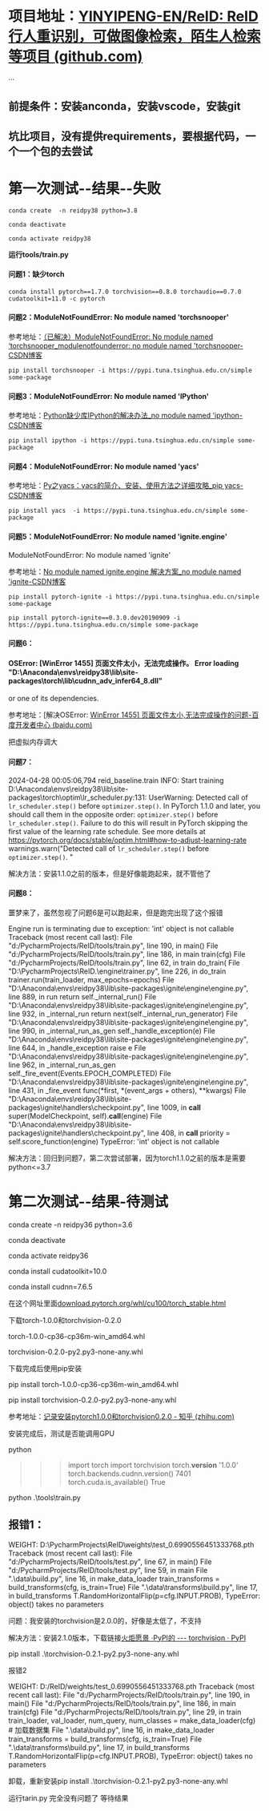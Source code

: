 # 项目地址：[YINYIPENG-EN/ReID: ReID行人重识别，可做图像检索，陌生人检索等项目 (github.com)](https://github.com/YINYIPENG-EN/ReID)

···



## 前提条件：安装anconda，安装vscode，安装git



## 坑比项目，没有提供requirements，要根据代码，一个一个包的去尝试



# 第一次测试--结果--失败



```
conda create  -n reidpy38 python=3.8

conda deactivate

conda activate reidpy38
```

__运行tools/train.py__

#### 问题1：缺少torch

```
conda install pytorch==1.7.0 torchvision==0.8.0 torchaudio==0.7.0 cudatoolkit=11.0 -c pytorch
```

#### 问题2：ModuleNotFoundError: No module named 'torchsnooper'

参考地址：[（已解决）ModuleNotFoundError: No module named ‘torchsnooper_modulenotfounderror: no module named 'torchsnooper-CSDN博客](https://blog.csdn.net/BetrayFree/article/details/132487988)

```
pip install torchsnooper -i https://pypi.tuna.tsinghua.edu.cn/simple some-package
```



#### 问题3：ModuleNotFoundError: No module named 'IPython'

参考地址：[Python缺少库IPython的解决办法_no module named 'ipython-CSDN博客](https://blog.csdn.net/m0_56401749/article/details/130908527)

```
pip install ipython -i https://pypi.tuna.tsinghua.edu.cn/simple some-package
```



#### 问题4：ModuleNotFoundError: No module named 'yacs'

参考地址：[Py之yacs：yacs的简介、安装、使用方法之详细攻略_pip yacs-CSDN博客](https://blog.csdn.net/qq_41185868/article/details/103881451)

```
pip install yacs  -i https://pypi.tuna.tsinghua.edu.cn/simple some-package
```



#### 问题5：ModuleNotFoundError: No module named 'ignite.engine'

ModuleNotFoundError: No module named 'ignite'

参考地址：[No module named ignite.engine 解决方案_no module named 'ignite-CSDN博客](https://blog.csdn.net/weixin_44273380/article/details/109272186)

```
pip install pytorch-ignite -i https://pypi.tuna.tsinghua.edu.cn/simple some-package
```

```
pip install pytorch-ignite==0.3.0.dev20190909 -i https://pypi.tuna.tsinghua.edu.cn/simple some-package
```



#### 问题6：

#### OSError: [WinError 1455] 页面文件太小，无法完成操作。 Error loading "D:\Anaconda\envs\reidpy38\lib\site-packages\torch\lib\cudnn_adv_infer64_8.dll" 
or one of its dependencies.

参考地址：[解决OSError: [WinError 1455\] 页面文件太小,无法完成操作的问题-百度开发者中心 (baidu.com)](https://developer.baidu.com/article/details/3269672)

把虚拟内存调大





#### 问题7：

2024-04-28 00:05:06,794 reid_baseline.train INFO: Start training
D:\Anaconda\envs\reidpy38\lib\site-packages\torch\optim\lr_scheduler.py:131: UserWarning: Detected call of `lr_scheduler.step()` before `optimizer.step()`. In PyTorch 1.1.0 and later, you should call them in the opposite order: `optimizer.step()` before `lr_scheduler.step()`.  Failure to do this will result in PyTorch skipping the first value of the learning rate schedule. See more details at https://pytorch.org/docs/stable/optim.html#how-to-adjust-learning-rate
  warnings.warn("Detected call of `lr_scheduler.step()` before `optimizer.step()`. "

解决方法：安装1.1.0之前的版本，但是好像能跑起来，就不管他了



#### 问题8：

噩梦来了，虽然忽视了问题6是可以跑起来，但是跑完出现了这个报错

Engine run is terminating due to exception: 'int' object is not callable Traceback (most recent call last):  File "d:/PycharmProjects/ReID/tools/train.py", line 190, in <module>    main()  File "d:/PycharmProjects/ReID/tools/train.py", line 186, in main    train(cfg)  File "d:/PycharmProjects/ReID/tools/train.py", line 62, in train    do_train(  File "D:\PycharmProjects\ReID\.\engine\trainer.py", line 226, in do_train    trainer.run(train_loader, max_epochs=epochs)  File "D:\Anaconda\envs\reidpy38\lib\site-packages\ignite\engine\engine.py", line 889, in run    return self._internal_run()  File "D:\Anaconda\envs\reidpy38\lib\site-packages\ignite\engine\engine.py", line 932, in _internal_run    return next(self._internal_run_generator)  File "D:\Anaconda\envs\reidpy38\lib\site-packages\ignite\engine\engine.py", line 990, in _internal_run_as_gen    self._handle_exception(e)  File "D:\Anaconda\envs\reidpy38\lib\site-packages\ignite\engine\engine.py", line 644, in _handle_exception    raise e  File "D:\Anaconda\envs\reidpy38\lib\site-packages\ignite\engine\engine.py", line 962, in _internal_run_as_gen    self._fire_event(Events.EPOCH_COMPLETED)  File "D:\Anaconda\envs\reidpy38\lib\site-packages\ignite\engine\engine.py", line 431, in _fire_event    func(*first, *(event_args + others), **kwargs)  File "D:\Anaconda\envs\reidpy38\lib\site-packages\ignite\handlers\checkpoint.py", line 1009, in __call__    super(ModelCheckpoint, self).__call__(engine)  File "D:\Anaconda\envs\reidpy38\lib\site-packages\ignite\handlers\checkpoint.py", line 408, in __call__    priority = self.score_function(engine) TypeError: 'int' object is not callable

解决方法：回归到问题7，第二次尝试部署，因为torch1.1.0之前的版本是需要python<=3.7





# 第二次测试--结果-待测试



conda create  -n reidpy36 python=3.6

conda deactivate

conda activate reidpy36

conda install  cudatoolkit=10.0

conda install cudnn=7.6.5

在这个网址里面[download.pytorch.org/whl/cu100/torch_stable.html](https://download.pytorch.org/whl/cu100/torch_stable.html)

下载torch-1.0.0和torchvision-0.2.0 

torch-1.0.0-cp36-cp36m-win_amd64.whl

torchvision-0.2.0-py2.py3-none-any.whl

下载完成后使用pip安装

pip install torch-1.0.0-cp36-cp36m-win_amd64.whl

pip install torchvision-0.2.0-py2.py3-none-any.whl

参考地址：[记录安装pytorch1.0.0和torchvision0.2.0 - 知乎 (zhihu.com)](https://zhuanlan.zhihu.com/p/636607358)

安装完成后，测试是否能调用GPU

python

>>> import torch
>>> import torchvision
>>> torch.__version__
>>> '1.0.0'
>>> torch.backends.cudnn.version()
>>> 7401
>>> torch.cuda.is_available()
>>> True



python .\tools\train.py

## 报错1：

  WEIGHT: D:\PycharmProjects\ReID\weights\test_0.6990556451333768.pth
Traceback (most recent call last):
  File "d:/PycharmProjects/ReID/tools/test.py", line 67, in <module>
    main()
  File "d:/PycharmProjects/ReID/tools/test.py", line 59, in main
  File ".\data\build.py", line 16, in make_data_loader
    train_transforms = build_transforms(cfg, is_train=True)
  File ".\data\transforms\build.py", line 17, in build_transforms
    T.RandomHorizontalFlip(p=cfg.INPUT.PROB),
TypeError: object() takes no parameters



问题：我安装的torchvision是2.0.0的，好像是太低了，不支持

解决方法：安装2.1.0版本，下载链接[火炬愿景 ·PyPI的 --- torchvision · PyPI](https://pypi.org/project/torchvision/0.2.1/#files)

pip install .\torchvision-0.2.1-py2.py3-none-any.whl



报错2

  WEIGHT: D:/ReID/weights/test_0.6990556451333768.pth
Traceback (most recent call last):
  File "d:/PycharmProjects/ReID/tools/train.py", line 190, in <module>
    main()
  File "d:/PycharmProjects/ReID/tools/train.py", line 186, in main
    train(cfg)
  File "d:/PycharmProjects/ReID/tools/train.py", line 29, in train
    train_loader, val_loader, num_query, num_classes = make_data_loader(cfg)   # 加载数据集
  File ".\data\build.py", line 16, in make_data_loader
    train_transforms = build_transforms(cfg, is_train=True)
  File ".\data\transforms\build.py", line 17, in build_transforms
    T.RandomHorizontalFlip(p=cfg.INPUT.PROB),
TypeError: object() takes no parameters



卸载，重新安装pip install .\torchvision-0.2.1-py2.py3-none-any.whl













运行tarin.py 完全没有问题了 等待结果

















